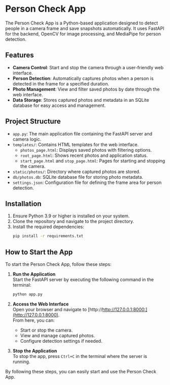 # Person Check App

The Person Check App is a Python-based application designed to detect people in a camera frame and save snapshots automatically. It uses FastAPI for the backend, OpenCV for image processing, and MediaPipe for person detection.

## Features

- **Camera Control**: Start and stop the camera through a user-friendly web interface.
- **Person Detection**: Automatically captures photos when a person is detected in the frame for a specified duration.
- **Photo Management**: View and filter saved photos by date through the web interface.
- **Data Storage**: Stores captured photos and metadata in an SQLite database for easy access and management.

## Project Structure

- `app.py`: The main application file containing the FastAPI server and camera logic.
- `templates/`: Contains HTML templates for the web interface.
  - `photos_page.html`: Displays saved photos with filtering options.
  - `root_page.html`: Shows recent photos and application status.
  - `start_page.html` and `stop_page.html`: Pages for starting and stopping the camera.
- `static/photos/`: Directory where captured photos are stored.
- `db/photos.db`: SQLite database file for storing photo metadata.
- `settings.json`: Configuration file for defining the frame area for person detection.

## Installation

1. Ensure Python 3.9 or higher is installed on your system.
2. Clone the repository and navigate to the project directory.
3. Install the required dependencies:
   ```bash
   pip install -r requirements.txt

      ```
   
## How to Start the App

To start the Person Check App, follow these steps:

1. **Run the Application**  
   Start the FastAPI server by executing the following command in the terminal:
   ```bash
   python app.py
   ```

2. **Access the Web Interface**  
   Open your browser and navigate to [http://http://127.0.0.1:8000:](http://127.0.0.1:8000).  
   From here, you can:
   - Start or stop the camera.
   - View and manage captured photos.
   - Configure detection settings if needed.

3. **Stop the Application**  
   To stop the app, press `Ctrl+C` in the terminal where the server is running.

By following these steps, you can easily start and use the Person Check App.
```
